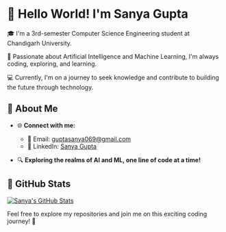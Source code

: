# 👋 Hello World! I'm Sanya Gupta

🎓 I'm a 3rd-semester Computer Science Engineering student at Chandigarh University.

🤖 Passionate about Artificial Intelligence and Machine Learning, I'm always coding, exploring, and learning.

💻 Currently, I'm on a journey to seek knowledge and contribute to building the future through technology.

## 🌟 About Me

- 🌐 **Connect with me:**
  - 📧 Email: guptasanya069@gmail.com
  - 🔗 LinkedIn: [Sanya Gupta](www.linkedin.com/in/sanya-gupta-83062b24b)

- 🔍 **Exploring the realms of AI and ML, one line of code at a time!**

## 🚀 GitHub Stats

[![Sanya's GitHub Stats](https://github-readme-stats.vercel.app/api?username=yourusername&show_icons=true&theme=radical)](https://github.com/yourusername)

Feel free to explore my repositories and join me on this exciting coding journey! 🚀

<!---
sanz2105/sanz2105 is a ✨ special ✨ repository because its `README.md` (this file) appears on your GitHub profile.
You can click the Preview link to take a look at your changes.
--->

